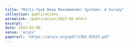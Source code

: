 ```yaml
---
title: "Multi-Task Deep Recommender Systems: A Survey"
collection: publications
permalink: /publication/2023-02-mtdrs
excerpt: ''
date: 2023-02-08
venue: 'arxiv'
paperurl: 'https://arxiv.org/pdf/2302.03525.pdf'
---
```

